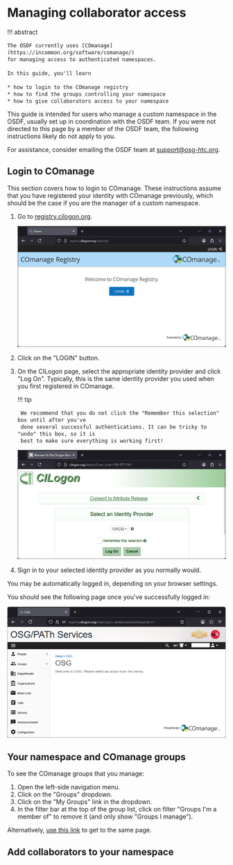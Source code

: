 # Managing collaborator access

!!! abstract

    The OSDF currently uses [COmanage](https://incommon.org/software/comanage/) 
    for managing access to authenticated namespaces.

    In this guide, you'll learn

    * how to login to the COmanage registry
    * how to find the groups controlling your namespace
    * how to give collaborators access to your namespace

This guide is intended for users who manage a custom namespace in the OSDF,
usually set up in coordination with the OSDF team.
If you were not directed to this page by a member of the OSDF team,
the following instructions likely do not apply to you.

For assistance, consider emailing the OSDF team at <a href="mailto:support@osg-htc.org">support@osg-htc.org</a>.

## Login to COmanage

This section covers how to login to COmanage.
These instructions assume that you have registered your identity with COmanage previously,
which should be the case if you are the manager of a custom namespace.

1. Go to [registry.cilogon.org](https://registry.cilogon.org).

    ![Login page for COmanage Registry](assets/comanage-registry-login.png)

2. Click on the "LOGIN" button.

3. On the CILogon page, select the appropriate identity provider and click "Log On".
    Typically, this is the same identity provider you used when you first registered in COmanage.

    !!! tip
    
        We recommend that you do not click the "Remember this selection" box until after you've
        done several successful authentications. It can be tricky to "undo" this box, so it is
        best to make sure everything is working first!

    ![Login to CILogon in browser](/assets/osdf-upload-cilogon.png)

4. Sign in to your selected identity provider as you normally would.

You may be automatically logged in, depending on your browser settings.

You should see the following page once you've successfully logged in:

![Home page for COmanage Registry](assets/comanage-registry-home.png)

## Your namespace and COmanage groups

To see the COmanage groups that you manage:

1. Open the left-side navigation menu.
2. Click on the "Groups" dropdown.
3. Click on the "My Groups" link in the dropdown.
4. In the filter bar at the top of the group list, click on filter "Groups I'm a member of" to remove it (and only show "Groups I manage").

Alternatively, [use this link](https://registry.cilogon.org/registry/co_groups/index/co:7/search.owner:1/op:search) to get to the same page.

## Add collaborators to your namespace


